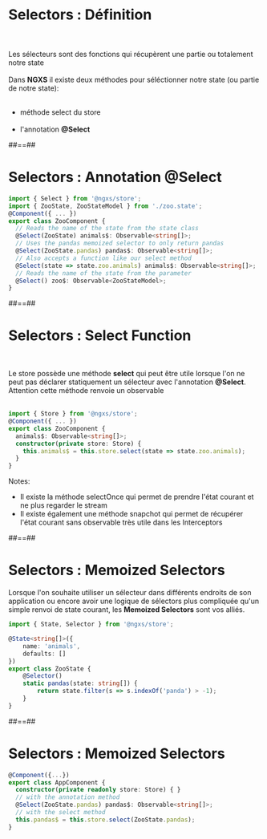 <!-- .slide-->

# Selectors : Définition

<br><br>
Les sélecteurs sont des fonctions qui récupèrent une partie ou totalement notre state<br><br>
Dans **NGXS** il existe deux méthodes pour séléctionner notre state (ou partie de notre state):<br><br>

-   méthode select du store<br><br>
-   l'annotation **@Select**

##==##

<!-- .slide: class="with-code inconsolata" -->

# Selectors : Annotation @Select

```typescript
import { Select } from '@ngxs/store';
import { ZooState, ZooStateModel } from './zoo.state';
@Component({ ... })
export class ZooComponent {
  // Reads the name of the state from the state class
  @Select(ZooState) animals$: Observable<string[]>;
  // Uses the pandas memoized selector to only return pandas
  @Select(ZooState.pandas) pandas$: Observable<string[]>;
  // Also accepts a function like our select method
  @Select(state => state.zoo.animals) animals$: Observable<string[]>;
  // Reads the name of the state from the parameter
  @Select() zoo$: Observable<ZooStateModel>;
}
```

<!-- .element: class="big-code" -->

##==##

<!-- .slide: class="with-code inconsolata" -->

# Selectors : Select Function

<br>

Le store possède une méthode **select** qui peut être utile lorsque l'on ne peut pas déclarer statiquement un sélecteur avec l'annotation **@Select**.<br>
Attention cette méthode renvoie un observable
<br><br>

```typescript
import { Store } from '@ngxs/store';
@Component({ ... })
export class ZooComponent {
  animals$: Observable<string[]>;
  constructor(private store: Store) {
    this.animals$ = this.store.select(state => state.zoo.animals);
  }
}
```

<!-- .element: class="big-code" -->

Notes:

-   Il existe la méthode selectOnce qui permet de prendre l'état courant et ne plus regarder le stream
-   Il existe également une méthode snapchot qui permet de récupérer l'état courant sans observable très utile dans les Interceptors

##==##

<!-- .slide: class="with-code inconsolata" -->

# Selectors : Memoized Selectors

Lorsque l'on souhaite utiliser un sélecteur dans différents endroits de son application ou encore avoir une logique de sélectors plus compliquée qu'un simple renvoi de state courant, les **Memoized Selectors** sont vos alliés.

```typescript
import { State, Selector } from '@ngxs/store';

@State<string[]>({
    name: 'animals',
    defaults: []
})
export class ZooState {
    @Selector()
    static pandas(state: string[]) {
        return state.filter(s => s.indexOf('panda') > -1);
    }
}
```

<!-- .element: class="big-code" -->

##==##

<!-- .slide: class="with-code inconsolata" -->

# Selectors : Memoized Selectors

```typescript
@Component({...})
export class AppComponent {
  constructor(private readonly store: Store) { }
  // with the annotation method
  @Select(ZooState.pandas) pandas$: Observable<string[]>;
  // with the select method
  this.pandas$ = this.store.select(ZooState.pandas);
}
```

<!-- .element: class="big-code" -->
